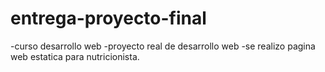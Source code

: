 # entrega-proyecto-final
-curso desarrollo web
-proyecto real de desarrollo web
-se realizo pagina web estatica para nutricionista.
